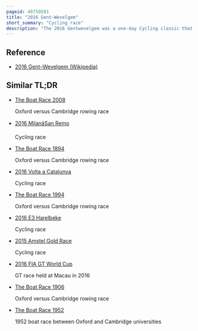 ```yaml
---
pageid: 48750501
title: "2016 Gent–Wevelgem"
short_summary: "Cycling race"
description: "The 2016 Gentwevelgem was a one-day Cycling classic that took Place on 27 March 2016. It was the 78th Edition of Gentwevelgem Race and the seventh Event of the 2016 uci World Tour. The Race followed a 243-km Course that began in Deinze and ended in Wevelgem in Belgium with a Portion of the Race being spent in northern France. The Race included ten Climbs, several of them cobbled, which provided the principal Difficulty in the Race. The last and most difficult Climb was kemmelberg. The Favourites for the Race included Peter Sagan fabian Cancellara and alexander Kristoff."
---
```


## Reference

- [2016 Gent–Wevelgem (Wikipedia)](https://en.wikipedia.org/?curid=48750501)

## Similar TL;DR

- [The Boat Race 2008](/tldr/en/the-boat-race-2008)

  Oxford versus Cambridge rowing race

- [2016 MilanâSan Remo](/tldr/en/2016-milansan-remo)

  Cycling race

- [The Boat Race 1894](/tldr/en/the-boat-race-1894)

  Oxford versus Cambridge rowing race

- [2016 Volta a Catalunya](/tldr/en/2016-volta-a-catalunya)

  Cycling race

- [The Boat Race 1994](/tldr/en/the-boat-race-1994)

  Oxford versus Cambridge rowing race

- [2016 E3 Harelbeke](/tldr/en/2016-e3-harelbeke)

  Cycling race

- [2015 Amstel Gold Race](/tldr/en/2015-amstel-gold-race)

  Cycling race

- [2016 FIA GT World Cup](/tldr/en/2016-fia-gt-world-cup)

  GT race held at Macau in 2016

- [The Boat Race 1906](/tldr/en/the-boat-race-1906)

  Oxford versus Cambridge rowing race

- [The Boat Race 1952](/tldr/en/the-boat-race-1952)

  1952 boat race between Oxford and Cambridge universities
